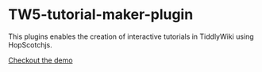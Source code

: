 # TW5-tutorial-maker-plugin
This plugins enables the creation of interactive tutorials in TiddlyWiki using HopScotchjs. 

[Checkout the demo](https://cdn.rawgit.com/abesamma/TW5-tutorial-maker-plugin/bb61ca9f/Demo.html)
